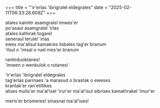+++
title = "'ir'erlas 'ibrigralel eldegrales"
date = "2025-02-11T06:33:28.609Z"
+++

atales kaimtir asamgralel imwes'er  
po'asaul asamgralel 'irlas  
atales kathirak togarel  
seneraul terulel 'irlas  
ewes ma'alisul kamakres lisbeles tag'er branum  
'ilsul o 'imsal o ruel mes'er branum

rantirduoktanes!  
'imwen o wenkulok o rutanes!  

'ir'erlas 'ibrigralel eldegrales  
tag'erlas parmaes 'a marasud o brastak o eweses  
krantak'er ran'etillikes  
alises mulis'er ma'al'isel 'irur'er
ma'al'isul sibrises kamathrakel 'imur'er

meris'er brismeres!
sinasnat ma'al'ises!
